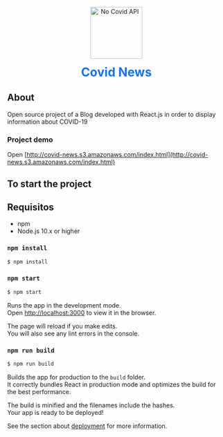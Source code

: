 <p align="center">
    <a href="https://api-no-covid.pedrosodre.dev/" target="blank">
        <img src="https://image.flaticon.com/icons/png/512/2750/2750835.png" width="120" alt="No Covid API" />
    </a>
    <h1 align="center" style="color: #1a73e8; margin: 0;">
        Covid News
    </h1>
</p>

## About

Open source project of a Blog developed with React.js in order to display information about COVID-19

### Project demo
Open [http://covid-news.s3.amazonaws.com/index.html](http://covid-news.s3.amazonaws.com/index.html)


## To start the project

## Requisitos
- npm
- Node.js 10.x or higher

### `npm install`

```bash
$ npm install
```

### `npm start`

```bash
$ npm start
```

Runs the app in the development mode.<br />
Open [http://localhost:3000](http://localhost:3000) to view it in the browser.

The page will reload if you make edits.<br />
You will also see any lint errors in the console.

### `npm run build`

```bash
$ npm run build
```

Builds the app for production to the `build` folder.<br />
It correctly bundles React in production mode and optimizes the build for the best performance.

The build is minified and the filenames include the hashes.<br />
Your app is ready to be deployed!

See the section about [deployment](https://facebook.github.io/create-react-app/docs/deployment) for more information.
